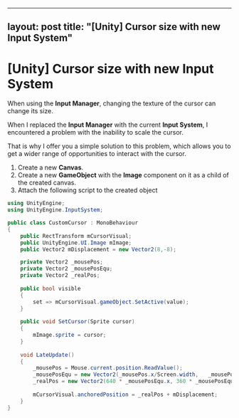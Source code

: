 

---
layout: post
title:  "[Unity] Cursor size with new Input System"
---

# [Unity] Cursor size with new Input System

When using the **Input Manager**, changing the texture of the cursor can change its size.

When I replaced the **Input Manager** with the current **Input System**, I encountered a problem with the inability to scale the cursor.

That is why I offer you a simple solution to this problem, which allows you to get a wider range of opportunities to interact with the cursor.

 1. Create a new **Canvas**.
 2. Create a new **GameObject** with the **Image** component on it as a child of the created canvas.
 3. Attach the following script to the created object

```cs
using UnityEngine;
using UnityEngine.InputSystem;

public class CustomCursor : MonoBehaviour
{
    public RectTransform mCursorVisual;
    public UnityEngine.UI.Image mImage;
    public Vector2 mDisplacement = new Vector2(8,-8);

    private Vector2 _mousePos;
    private Vector2 _mousePosEqu;
    private Vector2 _realPos;
    
    public bool visible
    {
        set => mCursorVisual.gameObject.SetActive(value);
    }
    
    public void SetCursor(Sprite cursor)
    {
        mImage.sprite = cursor;
    }
    
    void LateUpdate()
    {
        _mousePos = Mouse.current.position.ReadValue();
        _mousePosEqu = new Vector2(_mousePos.x/Screen.width,   _mousePos.y/Screen.height);
        _realPos = new Vector2(640 * _mousePosEqu.x, 360 * _mousePosEqu.y);
        
        mCursorVisual.anchoredPosition = _realPos + mDisplacement;
    }
}
 ```